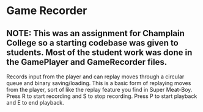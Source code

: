 # Game Recorder
## NOTE: This was an assignment for Champlain College so a starting codebase was given to students. Most of the student work was done in the GamePlayer and GameRecorder files.
Records input from the player and can replay moves through a circular queue and binary saving/loading. This is a basic form of replaying moves from the player, sort of like the replay feature you find in Super Meat-Boy. Press R to start recording and S to stop recording. Press P to start playback and E to end playback.
